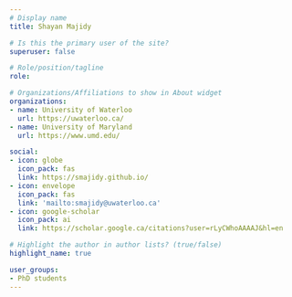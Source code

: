 ```yaml
---
# Display name
title: Shayan Majidy 

# Is this the primary user of the site?
superuser: false

# Role/position/tagline
role: 

# Organizations/Affiliations to show in About widget
organizations:
- name: University of Waterloo
  url: https://uwaterloo.ca/
- name: University of Maryland
  url: https://www.umd.edu/

social:
- icon: globe
  icon_pack: fas
  link: https://smajidy.github.io/
- icon: envelope
  icon_pack: fas
  link: 'mailto:smajidy@uwaterloo.ca'
- icon: google-scholar
  icon_pack: ai
  link: https://scholar.google.ca/citations?user=rLyCWhoAAAAJ&hl=en

# Highlight the author in author lists? (true/false)
highlight_name: true

user_groups:
- PhD students
---
```


